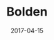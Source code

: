 ---
layout: post
title: Bolden
name: bolden
date: 2017-04-15
img: boldTab3.png
alt: image-alt
description: "Whiskytree"
image_items: [
    {
        title: Bolden - Feature Film,
        img: wt_website.png,
        description: "3D Modeling set extensions, establishing shots, characters and props. Matte painting environments."
    },
    {
        youtube_video: "https://www.youtube.com/embed/jolrE8K4XpU",
        description: ""
    }
    
]
---